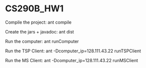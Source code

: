 # CS290B_HW1

Compile the project: ant compile

Create the jars + javadoc: ant dist

Run the computer: ant runComputer

Run the TSP Client: ant -Dcomputer_ip=128.111.43.22  runTSPClient

Run the MS Client: ant -Dcomputer_ip=128.111.43.22 runMSClient
